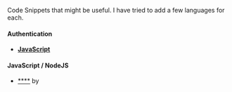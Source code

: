 Code Snippets that might be useful. I have tried to add a few languages for each.

#### Authentication
- [**JavaScript**]()

#### JavaScript / NodeJS
- [****]() by
